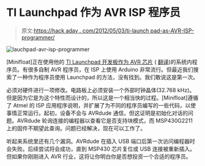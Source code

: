 # TI Launchpad 作为 AVR ISP 程序员

> 原文:[https://hack aday . com/2012/05/03/ti-launch pad-as-AVR-ISP-programmer/](https://hackaday.com/2012/05/03/ti-launchpad-as-avr-isp-programmer/)

![](../Images/99bf8f0bdeff3eaec9046fc40fed762d.png "lauchpad-avr-isp-programmer")

[Minifloat]正在使用他的 [TI Launchpad 开发板作为 AVR 芯片](http://www.mikrocontroller.net/articles/Launchprog) ( [翻译](http://translate.google.com/translate?hl=en&sl=auto&tl=en&u=http%3A%2F%2Fwww.mikrocontroller.net%2Farticles%2FLaunchprog))的系统内程序员。有很多自制 AVR 程序员，在 ISP 上使用 Arduino 非常流行。但最近我们搜索了一种作为程序员使用 Launchpad 的方法，没有找到。我们敢说这是第一次。

必须对硬件进行一项修改。电路板上必须安装一个外部时钟晶体(32.768 kHz)。但是因为它是为这个特性而设计的，所以这是一个相当快的过程。[Minifloat]遵循了 Atmel 的 ISP 应用程序说明，并扩展了为不同的程序员编写的一些代码，以使事情正常运行。起初，设备不会与 AVRdude 通信，但这证明是初始化对话的问题。AVRdude 轮询连接的编程器以查看它是否支持块模式，而 MSP430G2211 上的固件不期望此查询。问题已经解决，现在可以工作了。

听起来系统里还有几个漏洞。AVRdude 在插入 USB 端口后第一次访问编程器时会失败。后续尝试将会成功，直到 MSP430 芯片复位或 USB 连接被重新插入。但如果你刚刚进入 AVR 行业，这将让你明白你是否想投资一个合适的程序员。